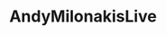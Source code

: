---
title: AndyMilonakisLive
crosslinks:
- Ice_Poseidon
- LivestreamFail
- yoloswag4jesus420fgt
- ultrawidemasterrace
- IAmA
---